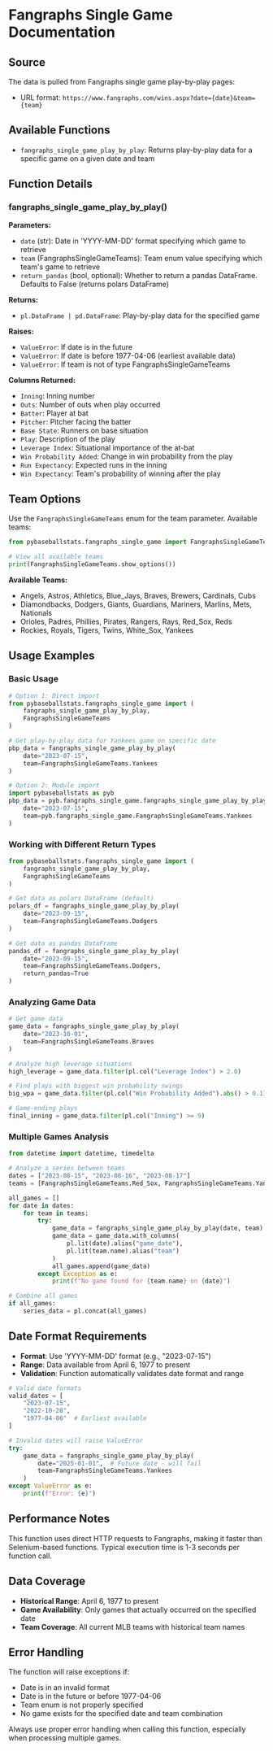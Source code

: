# Fangraphs Single Game Documentation

## Source

The data is pulled from Fangraphs single game play-by-play pages:

- URL format: `https://www.fangraphs.com/wins.aspx?date={date}&team={team}`

## Available Functions

- `fangraphs_single_game_play_by_play`: Returns play-by-play data for a specific game on a given date and team

## Function Details

### fangraphs_single_game_play_by_play()

**Parameters:**

- `date` (str): Date in 'YYYY-MM-DD' format specifying which game to retrieve
- `team` (FangraphsSingleGameTeams): Team enum value specifying which team's game to retrieve
- `return_pandas` (bool, optional): Whether to return a pandas DataFrame. Defaults to False (returns polars DataFrame)

**Returns:**

- `pl.DataFrame | pd.DataFrame`: Play-by-play data for the specified game

**Raises:**

- `ValueError`: If date is in the future
- `ValueError`: If date is before 1977-04-06 (earliest available data)
- `ValueError`: If team is not of type FangraphsSingleGameTeams

**Columns Returned:**

- `Inning`: Inning number
- `Outs`: Number of outs when play occurred
- `Batter`: Player at bat
- `Pitcher`: Pitcher facing the batter
- `Base State`: Runners on base situation
- `Play`: Description of the play
- `Leverage Index`: Situational importance of the at-bat
- `Win Probability Added`: Change in win probability from the play
- `Run Expectancy`: Expected runs in the inning
- `Win Expectancy`: Team's probability of winning after the play

## Team Options

Use the `FangraphsSingleGameTeams` enum for the team parameter. Available teams:

```python
from pybaseballstats.fangraphs_single_game import FangraphsSingleGameTeams

# View all available teams
print(FangraphsSingleGameTeams.show_options())
```

**Available Teams:**

- Angels, Astros, Athletics, Blue_Jays, Braves, Brewers, Cardinals, Cubs
- Diamondbacks, Dodgers, Giants, Guardians, Mariners, Marlins, Mets, Nationals
- Orioles, Padres, Phillies, Pirates, Rangers, Rays, Red_Sox, Reds
- Rockies, Royals, Tigers, Twins, White_Sox, Yankees

## Usage Examples

### Basic Usage

```python
# Option 1: Direct import
from pybaseballstats.fangraphs_single_game import (
    fangraphs_single_game_play_by_play,
    FangraphsSingleGameTeams
)

# Get play-by-play data for Yankees game on specific date
pbp_data = fangraphs_single_game_play_by_play(
    date="2023-07-15",
    team=FangraphsSingleGameTeams.Yankees
)

# Option 2: Module import
import pybaseballstats as pyb
pbp_data = pyb.fangraphs_single_game.fangraphs_single_game_play_by_play(
    date="2023-07-15",
    team=pyb.fangraphs_single_game.FangraphsSingleGameTeams.Yankees
)
```

### Working with Different Return Types

```python
from pybaseballstats.fangraphs_single_game import (
    fangraphs_single_game_play_by_play,
    FangraphsSingleGameTeams
)

# Get data as polars DataFrame (default)
polars_df = fangraphs_single_game_play_by_play(
    date="2023-09-15",
    team=FangraphsSingleGameTeams.Dodgers
)

# Get data as pandas DataFrame
pandas_df = fangraphs_single_game_play_by_play(
    date="2023-09-15",
    team=FangraphsSingleGameTeams.Dodgers,
    return_pandas=True
)
```

### Analyzing Game Data

```python
# Get game data
game_data = fangraphs_single_game_play_by_play(
    date="2023-10-01",
    team=FangraphsSingleGameTeams.Braves
)

# Analyze high leverage situations
high_leverage = game_data.filter(pl.col("Leverage Index") > 2.0)

# Find plays with biggest win probability swings
big_wpa = game_data.filter(pl.col("Win Probability Added").abs() > 0.1)

# Game-ending plays
final_inning = game_data.filter(pl.col("Inning") >= 9)
```

### Multiple Games Analysis

```python
from datetime import datetime, timedelta

# Analyze a series between teams
dates = ["2023-08-15", "2023-08-16", "2023-08-17"]
teams = [FangraphsSingleGameTeams.Red_Sox, FangraphsSingleGameTeams.Yankees]

all_games = []
for date in dates:
    for team in teams:
        try:
            game_data = fangraphs_single_game_play_by_play(date, team)
            game_data = game_data.with_columns(
                pl.lit(date).alias("game_date"),
                pl.lit(team.name).alias("team")
            )
            all_games.append(game_data)
        except Exception as e:
            print(f"No game found for {team.name} on {date}")

# Combine all games
if all_games:
    series_data = pl.concat(all_games)
```

## Date Format Requirements

- **Format**: Use 'YYYY-MM-DD' format (e.g., "2023-07-15")
- **Range**: Data available from April 6, 1977 to present
- **Validation**: Function automatically validates date format and range

```python
# Valid date formats
valid_dates = [
    "2023-07-15",
    "2022-10-28",
    "1977-04-06"  # Earliest available
]

# Invalid dates will raise ValueError
try:
    game_data = fangraphs_single_game_play_by_play(
        date="2025-01-01",  # Future date - will fail
        team=FangraphsSingleGameTeams.Yankees
    )
except ValueError as e:
    print(f"Error: {e}")
```

## Performance Notes

This function uses direct HTTP requests to Fangraphs, making it faster than Selenium-based functions. Typical execution time is 1-3 seconds per function call.

## Data Coverage

- **Historical Range**: April 6, 1977 to present
- **Game Availability**: Only games that actually occurred on the specified date
- **Team Coverage**: All current MLB teams with historical team names

## Error Handling

The function will raise exceptions if:

- Date is in an invalid format
- Date is in the future or before 1977-04-06
- Team enum is not properly specified
- No game exists for the specified date and team combination

Always use proper error handling when calling this function, especially when processing multiple games.
